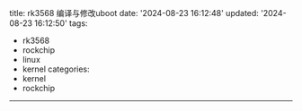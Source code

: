 title: rk3568 编译与修改uboot
date: '2024-08-23 16:12:48'
updated: '2024-08-23 16:12:50'
tags:
  - rk3568
  - rockchip
  - linux
  - kernel
categories:
  - kernel
  - rockchip
---
